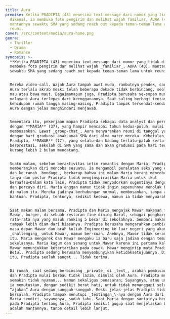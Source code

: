 ```yaml
---
title: Aura
premise: Ketika PRADIPTA (43) menerima text-message dari nomor yang tidak
  dikenal, ia membuka foto pengirim dan melihat wajah familiar, AURA (40),
  mantannya sewaktu SMA yang sedang reach out kepada teman-teman lama untuk
  reuni.
cover: /src/content/media/aura-home.png
genre:
  - Thriller
  - Drama
  - Romance
synopsis: >-
  **Ketika PRADIPTA (43) menerima text-message dari nomor yang tidak dikenal, ia
  membuka foto pengirim dan melihat wajah _familiar_, AURA (40), mantannya
  sewaktu SMA yang sedang reach out kepada teman-teman lama untuk reuni.**


  Mereka video-call. Wajah Aura tampak awet muda, rambutnya pendek, cara bicara
  Aura terlalu akrab meski telah beberapa dekade tidak berbincang, seolah ada
  mau atau bawa maut. Bagaimanapun juga, Pradipta berusaha se-sopan mungkin dan
  melayani Aura terlepas dari keengganannya. Saat saling berbagi tentang
  kehidupan rumah tangga masing-masing, Pradipta tampak tersendat-sendat dan
  Aura dengan jelas menghindari menjawab.


  Sementara itu, pekerjaan mapan Pradipta sebagai data analyst dan pernikahannya
  dengan **MARIA** (37), yang hampir mencapai tahun kedua-puluh, mulai terasa
  membosankan. Lewat _group-chat_, Aura menyarankan reuni di tanggal yang sama
  dengan hari graduasi anak-anak SMA dari alma mater mereka. Kebetulan, anak
  Pradipta, **MAWAR** (17), yang selalu—dan kadang terlalu—patuh serta
  berprestasi, sekolah di SMA yang sama dan akan graduasi pada hari tersebut,
  kurang lebih 2 bulan mendatang.


  Suatu malam, sebelum beraktivitas intim romantis dengan Maria, Pradipta
  memberanikan diri mencoba sesuatu. Ia mengambil peralatan seks yang eksotik
  dan ke ranah _bondage_, berharap bahwa ini malam Maria berani mencoba. Gaya
  tanya dan postur Pradipta tidak menginspirasikan Maria untuk ikut
  bernafsu—Dalam kata lain, Pradipta tidak menyodorkan sugestinya dengan _manly_
  dan percaya diri. Maria enggan namun tidak ingin sepenuhnya menolak bersetubuh
  di malam itu. Mereka jadinya berhubungan normal, membosankan, tanpa alat
  bantuan. Pradipta, tentunya, sedikit kecewa, namun ia tidak menyuarakan ini.


  Saat makan malam bersama, Pradipta dan Maria mengajak Mawar makanan favorit
  Mawar, burger, di sebuah restoran fine dining Barat, sebagai penghargaan nilai
  rata-rata nya yang masuk ranking 5 besar di sekolahnya. Sembari makan, Mawar
  tampak lebih diam dari biasanya. Pradipta berusaha mengarahkan pembicaraan ke
  masa depan Mawar dan arah kuliah Engineering ke luar negeri yang akan
  _challenging_ untuk Mawar, namun ber-cuan. Anehnya, Mawar tidak se-antusias
  itu. Maria mengorek dan Mawar mengaku ia baru saja jadian dengan teman
  sekelasnya. Maria kagum dan senang untuk Mawar karena ini pertama kalinya
  Mawar menunjukkan ketertarikan pada cowok. Mawar mengintip mata Pradipta.
  Betul. Pradipta sedang berusaha menyembunyikan ketidaksetujuannya. Di balik
  itu, Pradipta seolah sangat... Tidak terima.


  Di rumah, saat sedang berbincang _private_ di _text_, arahan pembicaraan Aura
  dan Pradipta mulai berbau tidak lazim, dimulai oleh Aura. Pradipta merasa
  semakin tidak nyaman... Namun sekaligus penasaran; Sayangnya, atau untungnya,
  ia memutuskan, dengan sedikit berat hati, untuk tidak menanggapi seluk-beluk
  “ajakan” Aura dengan sungguh-sungguh. Meski jelas-jelas Pradipta tidak
  bersalah, Pradipta tampak menutupi _textingan_\-nya dengan Aura dari Maria.
  Maria sendiri, sayangnya, sudah tahu. Saat Maria dengan santainya bertanya
  pada Pradipta tentang Aura, Pradipta sedikit gugup saat menjelaskan bahwa Aura
  adalah mantannya, tanpa detail lebih lanjut.
---
```

